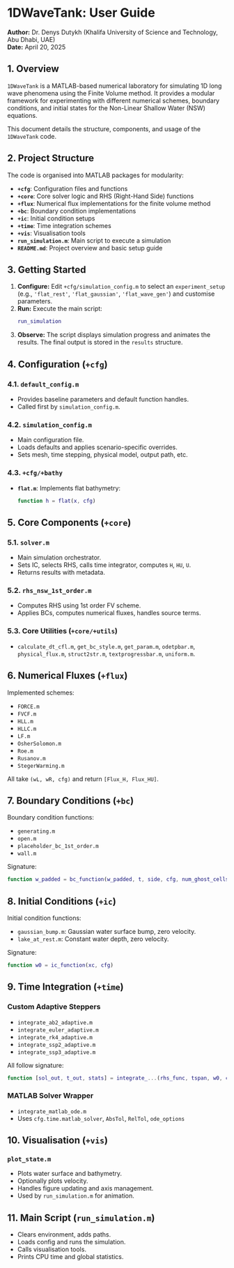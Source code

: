 # 1DWaveTank: User Guide

**Author:** Dr. Denys Dutykh (Khalifa University of Science and Technology, Abu Dhabi, UAE)  
**Date:** April 20, 2025

## 1. Overview

`1DWaveTank` is a MATLAB-based numerical laboratory for simulating 1D long wave phenomena using the Finite Volume method. It provides a modular framework for experimenting with different numerical schemes, boundary conditions, and initial states for the Non-Linear Shallow Water (NSW) equations.

This document details the structure, components, and usage of the `1DWaveTank` code.

## 2. Project Structure

The code is organised into MATLAB packages for modularity:

- **`+cfg`**: Configuration files and functions
- **`+core`**: Core solver logic and RHS (Right-Hand Side) functions
- **`+flux`**: Numerical flux implementations for the finite volume method
- **`+bc`**: Boundary condition implementations
- **`+ic`**: Initial condition setups
- **`+time`**: Time integration schemes
- **`+vis`**: Visualisation tools
- **`run_simulation.m`**: Main script to execute a simulation
- **`README.md`**: Project overview and basic setup guide

## 3. Getting Started

1. **Configure:** Edit `+cfg/simulation_config.m` to select an `experiment_setup` (e.g., `'flat_rest'`, `'flat_gaussian'`, `'flat_wave_gen'`) and customise parameters.
2. **Run:** Execute the main script:
   ```matlab
   run_simulation
   ```
3. **Observe:** The script displays simulation progress and animates the results. The final output is stored in the `results` structure.

## 4. Configuration (`+cfg`)

### 4.1. `default_config.m`

- Provides baseline parameters and default function handles.
- Called first by `simulation_config.m`.

### 4.2. `simulation_config.m`

- Main configuration file.
- Loads defaults and applies scenario-specific overrides.
- Sets mesh, time stepping, physical model, output path, etc.

### 4.3. `+cfg/+bathy`

- **`flat.m`**: Implements flat bathymetry:
  ```matlab
  function h = flat(x, cfg)
  ```

## 5. Core Components (`+core`)

### 5.1. `solver.m`

- Main simulation orchestrator.
- Sets IC, selects RHS, calls time integrator, computes `H`, `HU`, `U`.
- Returns results with metadata.

### 5.2. `rhs_nsw_1st_order.m`

- Computes RHS using 1st order FV scheme.
- Applies BCs, computes numerical fluxes, handles source terms.

### 5.3. Core Utilities (`+core/+utils`)

- `calculate_dt_cfl.m`, `get_bc_style.m`, `get_param.m`, `odetpbar.m`, `physical_flux.m`, `struct2str.m`, `textprogressbar.m`, `uniform.m`.

## 6. Numerical Fluxes (`+flux`)

Implemented schemes:

- `FORCE.m`
- `FVCF.m`
- `HLL.m`
- `HLLC.m`
- `LF.m`
- `OsherSolomon.m`
- `Roe.m`
- `Rusanov.m`
- `StegerWarming.m`

All take `(wL, wR, cfg)` and return `[Flux_H, Flux_HU]`.

## 7. Boundary Conditions (`+bc`)

Boundary condition functions:

- `generating.m`
- `open.m`
- `placeholder_bc_1st_order.m`
- `wall.m`

Signature:
```matlab
function w_padded = bc_function(w_padded, t, side, cfg, num_ghost_cells)
```

## 8. Initial Conditions (`+ic`)

Initial condition functions:

- `gaussian_bump.m`: Gaussian water surface bump, zero velocity.
- `lake_at_rest.m`: Constant water depth, zero velocity.

Signature:
```matlab
function w0 = ic_function(xc, cfg)
```

## 9. Time Integration (`+time`)

### Custom Adaptive Steppers

- `integrate_ab2_adaptive.m`
- `integrate_euler_adaptive.m`
- `integrate_rk4_adaptive.m`
- `integrate_ssp2_adaptive.m`
- `integrate_ssp3_adaptive.m`

All follow signature:
```matlab
function [sol_out, t_out, stats] = integrate_...(rhs_func, tspan, w0, cfg)
```

### MATLAB Solver Wrapper

- `integrate_matlab_ode.m`
- Uses `cfg.time.matlab_solver`, `AbsTol`, `RelTol`, `ode_options`

## 10. Visualisation (`+vis`)

### `plot_state.m`

- Plots water surface and bathymetry.
- Optionally plots velocity.
- Handles figure updating and axis management.
- Used by `run_simulation.m` for animation.

## 11. Main Script (`run_simulation.m`)

- Clears environment, adds paths.
- Loads config and runs the simulation.
- Calls visualisation tools.
- Prints CPU time and global statistics.
